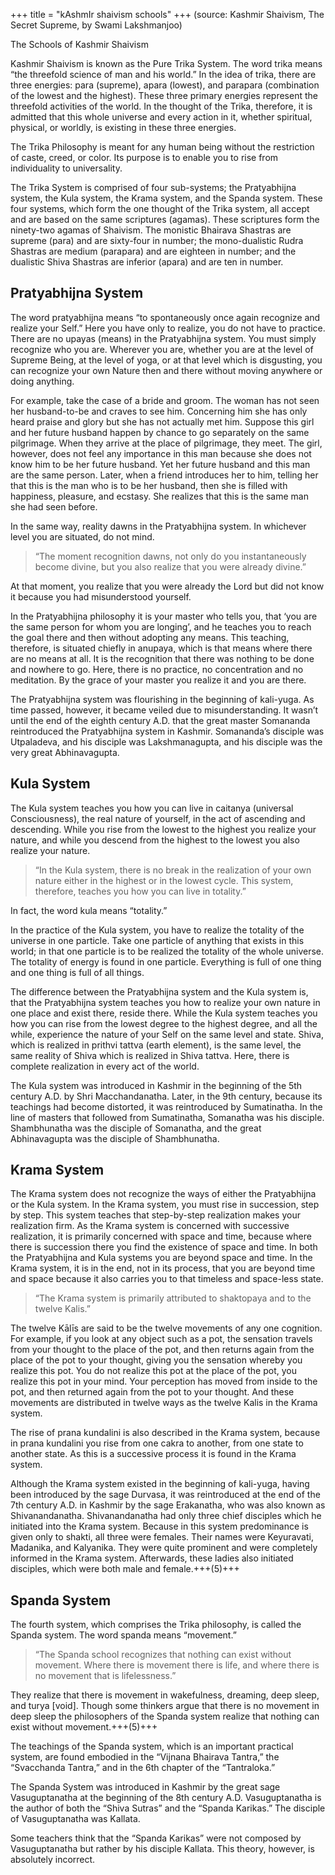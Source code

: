 +++
title = "kAshmIr shaivism schools"
+++
(source: Kashmir Shaivism, The Secret Supreme, by Swami Lakshmanjoo)


The Schools of Kashmir Shaivism

Kashmir Shaivism is known as the Pure Trika System. The word trika means “the threefold science of man and his world.” In the idea of trika, there are three energies: para (supreme), apara (lowest), and parapara (combination of the lowest and the highest). These three primary energies represent the threefold activities of the world. In the thought of the Trika, therefore, it is admitted that this whole universe and every action in it, whether spiritual, physical, or worldly, is existing in these three energies.

The Trika Philosophy is meant for any human being without the restriction of caste, creed, or color. Its purpose is to enable you to rise from individuality to universality.

The Trika System is comprised of four sub-systems; the Pratyabhijna system, the Kula system, the Krama system, and the Spanda system. These four systems, which form the one thought of the Trika system, all accept and are based on the same scriptures (agamas). These scriptures form the ninety-two agamas of Shaivism. The monistic Bhairava Shastras are supreme (para) and are sixty-four in number; the mono-dualistic Rudra Shastras are medium (parapara) and are eighteen in number; and the dualistic Shiva Shastras are inferior (apara) and are ten in number.

## Pratyabhijna System

The word pratyabhijna means “to spontaneously once again recognize and realize your Self.” Here you have only to realize, you do not have to practice. There are no upayas (means) in the Pratyabhijna system. You must simply recognize who you are. Wherever you are, whether you are at the level of Supreme Being, at the level of yoga, or at that level which is disgusting, you can recognize your own Nature then and there without moving anywhere or doing anything.

For example, take the case of a bride and groom. The woman has not seen her husband-to-be and craves to see him. Concerning him she has only heard praise and glory but she has not actually met him. Suppose this girl and her future husband happen by chance to go separately on the same pilgrimage. When they arrive at the place of pilgrimage, they meet. The girl, however, does not feel any importance in this man because she does not know him to be her future husband. Yet her future husband and this man are the same person. Later, when a friend introduces her to him, telling her that this is the man who is to be her husband, then she is filled with happiness, pleasure, and ecstasy. She realizes that this is the same man she had seen before.

In the same way, reality dawns in the Pratyabhijna system. In whichever level you are situated, do not mind.

> “The moment recognition dawns, not only do you instantaneously become divine, but you also realize that you were already divine.”

At that moment, you realize that you were already the Lord but did not know it because you had misunderstood yourself.

In the Pratyabhijna philosophy it is your master who tells you, that ‘you are the same person for whom you are longing’, and he teaches you to reach the goal there and then without adopting any means. This teaching, therefore, is situated chiefly in anupaya, which is that means where there are no means at all. It is the recognition that there was nothing to be done and nowhere to go. Here, there is no practice, no concentration and no meditation. By the grace  of your master you realize it and you are there.

The Pratyabhijna system was flourishing in the beginning of kali-yuga. As time passed, however, it became veiled due to misunderstanding. It wasn’t until the end of the eighth century A.D. that the great master Somananda reintroduced the Pratyabhijna system in Kashmir. Somananda’s disciple was Utpaladeva, and his disciple was Lakshmanagupta, and his disciple was the very great Abhinavagupta.

## Kula System

The Kula system teaches you how you can live in caitanya  (universal Consciousness), the real nature of yourself, in the act of ascending and descending. While you rise from the lowest to the highest you realize your nature, and while you descend from the highest to the lowest you also realize your nature.

> “In the Kula system, there is no break in the realization of your own nature either in the highest or in the lowest cycle. This system, therefore, teaches you how you can live in totality.”

In fact, the word kula means “totality.”

In the practice of the Kula system, you have to realize the totality of the universe in one particle. Take one particle of anything that exists in this world; in that one particle is to be realized the totality of the whole universe. The totality of energy is found in one particle. Everything is full of one thing and one thing is full of all things.

The difference between the Pratyabhijna system and the Kula system is, that the Pratyabhijna system teaches you how to realize your own nature in one place and exist there, reside there. While the Kula system teaches you how you can rise from the lowest degree to the highest degree, and all the while, experience the nature of your Self on the same level and state. Shiva, which is realized in prithvi tattva (earth element), is the same level, the same reality of Shiva which is realized in Shiva tattva. Here, there is complete realization in every act of the world.

The Kula system was introduced in Kashmir in the beginning of the 5th century A.D. by Shri Macchandanatha. Later, in the 9th century, because its teachings had become distorted, it was reintroduced by Sumatinatha. In the line of masters that followed from Sumatinatha, Somanatha was his disciple. Shambhunatha was the disciple of Somanatha, and the great Abhinavagupta was the disciple of Shambhunatha.

## Krama System

The Krama system does not recognize the ways of either the Pratyabhijna or the Kula system. In the Krama system, you must rise in succession, step by step. This system teaches that step-by-step realization makes your realization firm. As the Krama system is concerned with successive realization, it is primarily concerned with space and time, because where there is succession there you find the existence of space and time. In both the Pratyabhijna and Kula systems you are beyond space and time. In the Krama system, it is in the end, not in its process, that you are beyond time and space because it also carries you to that timeless and space-less state.

> “The Krama system is primarily attributed to shaktopaya and to the twelve Kalis.”

The twelve Kālīs are said to be the twelve movements of any one cognition. For example, if you look at any object such as a pot, the sensation travels from your thought to the place of the pot, and then returns again from the place of the pot to your thought, giving you the sensation whereby you realize this pot. You do not realize this pot at the place of the pot, you realize this pot in your mind. Your perception has moved from inside to the pot, and then returned again from the pot to your thought. And these movements are distributed in twelve ways as the twelve Kalis in the Krama system.

The rise of prana kundalini is also described in the Krama system, because in prana kundalini you rise from one cakra to another, from one state to another state. As this is a successive process it is found in the Krama system.

Although the Krama system existed in the beginning of kali-yuga, having been introduced by the sage Durvasa, it was reintroduced at the end of the 7th century A.D. in Kashmir by the sage Erakanatha, who was also known as Shivanandanatha. Shivanandanatha had only three chief disciples which he initiated into the Krama system. Because in this system predominance is given only to shakti, all three were females. Their names were Keyuravati, Madanika, and Kalyanika. They were quite prominent and were completely informed in the Krama system. Afterwards, these ladies also initiated disciples, which were both male and female.+++(5)+++

## Spanda System

The fourth system, which comprises the Trika philosophy, is called the Spanda system. The word spanda means “movement.”

> “The Spanda school recognizes that nothing can exist without movement. Where there is movement there is life, and where there is no movement that is lifelessness.”

They realize that there is movement in wakefulness, dreaming, deep sleep, and turya [void]. Though some thinkers argue that there is no movement in deep sleep the philosophers of the Spanda system realize that nothing can exist without movement.+++(5)+++

The teachings of the Spanda system, which is an important practical system, are found embodied in the “Vijnana Bhairava Tantra,” the “Svacchanda Tantra,” and in the 6th chapter of the “Tantraloka.”

The Spanda System was introduced in Kashmir by the great sage Vasuguptanatha at the beginning of the 8th century A.D. Vasuguptanatha is the author of both the “Shiva Sutras” and the “Spanda Karikas.” The disciple of Vasuguptanatha was Kallata.

Some teachers think that the “Spanda Karikas” were not composed by Vasuguptanatha but rather by his disciple Kallata. This theory, however, is absolutely incorrect.
